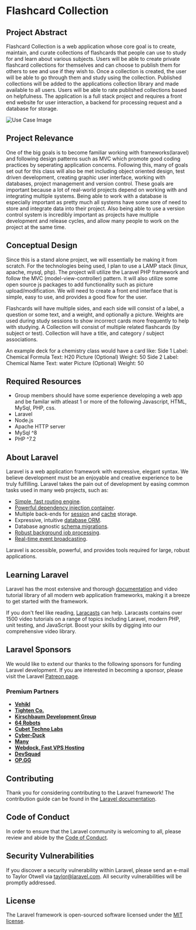 # Flashcard Collection

## Project Abstract
Flashcard Collection is a web application whose core goal is to create, maintain, and curate collections of flashcards that people can use to study for and learn about various subjects. Users will be able to create private flashcard collections for themselves and can choose to publish them for others to see and use if they wish to. Once a collection is created, the user will be able to go through them and study using the collection. Published collections will be added to the applications collection library and made available to all users. Users will be able to rate published collections based on helpfulness. The application is a full stack project and requires a front end website for user interaction, a backend for processing request and a database for storage. 

![Use Case Image](RisirPatel_FlashcardCollection.png)

## Project Relevance
One of the big goals is to become familiar working with frameworks(laravel) and following design patterns such as MVC which promote good coding practices by seperating application concerns. Following this, many of goals set out for this class will also be met including object oriented design, test driven development, creating graphic user interface, working with databases, project management and version control. These goals are important because a lot of real-world projects depend on working with and integrating multiple systems. Being able to work with a database is especially important as pretty much all systems have some sore of need to store and integrate data into their project. Also being able to use a version control system is incredibly important as projects have multiple development and release cycles, and allow many people to work on the project at the same time.

## Conceptual Design
Since this is a stand alone project, we will essentially be making it from scratch. For the technologies being used, I plan to use a LAMP stack (linux, apache, mysql, php). The project will utilize the Laravel PHP framework and follow the MVC (model-view-controller) pattern. It will also utilize some open source js packages to add functionality such as picture upload/modification. We will need to create a front end interface that is simple, easy to use, and provides a good flow for the user. 

Flashcards will have multiple sides, and each side will consist of a label, a question or some text, and a weight, and optionally a picture. Weights are used during study sessions to show incorrect cards more frequently to help with studying.
A Collection will consist of multiple related flashcards (by subject or test). Collection will have a title, and category / subject associations.

An example deck for a chemistry class would have a card like:
Side 1
Label: Chemical Formula
Text: H20
Picture (Optional)
Weight: 50
Side 2
Label: Chemical Name
Text: water
Picture (Optional)
Weight: 50

## Required Resources
- Group members should have some experience developing a web app and be familar with atleast 1 or more of the following Javascript, HTML, MySql, PHP, css.
- Laravel
- Node.js 
- Apache HTTP server
- MySql ^8
- PHP ^7.2


## About Laravel

Laravel is a web application framework with expressive, elegant syntax. We believe development must be an enjoyable and creative experience to be truly fulfilling. Laravel takes the pain out of development by easing common tasks used in many web projects, such as:

- [Simple, fast routing engine](https://laravel.com/docs/routing).
- [Powerful dependency injection container](https://laravel.com/docs/container).
- Multiple back-ends for [session](https://laravel.com/docs/session) and [cache](https://laravel.com/docs/cache) storage.
- Expressive, intuitive [database ORM](https://laravel.com/docs/eloquent).
- Database agnostic [schema migrations](https://laravel.com/docs/migrations).
- [Robust background job processing](https://laravel.com/docs/queues).
- [Real-time event broadcasting](https://laravel.com/docs/broadcasting).

Laravel is accessible, powerful, and provides tools required for large, robust applications.

## Learning Laravel

Laravel has the most extensive and thorough [documentation](https://laravel.com/docs) and video tutorial library of all modern web application frameworks, making it a breeze to get started with the framework.

If you don't feel like reading, [Laracasts](https://laracasts.com) can help. Laracasts contains over 1500 video tutorials on a range of topics including Laravel, modern PHP, unit testing, and JavaScript. Boost your skills by digging into our comprehensive video library.

## Laravel Sponsors

We would like to extend our thanks to the following sponsors for funding Laravel development. If you are interested in becoming a sponsor, please visit the Laravel [Patreon page](https://patreon.com/taylorotwell).

### Premium Partners

- **[Vehikl](https://vehikl.com/)**
- **[Tighten Co.](https://tighten.co)**
- **[Kirschbaum Development Group](https://kirschbaumdevelopment.com)**
- **[64 Robots](https://64robots.com)**
- **[Cubet Techno Labs](https://cubettech.com)**
- **[Cyber-Duck](https://cyber-duck.co.uk)**
- **[Many](https://www.many.co.uk)**
- **[Webdock, Fast VPS Hosting](https://www.webdock.io/en)**
- **[DevSquad](https://devsquad.com)**
- **[OP.GG](https://op.gg)**

## Contributing

Thank you for considering contributing to the Laravel framework! The contribution guide can be found in the [Laravel documentation](https://laravel.com/docs/contributions).

## Code of Conduct

In order to ensure that the Laravel community is welcoming to all, please review and abide by the [Code of Conduct](https://laravel.com/docs/contributions#code-of-conduct).

## Security Vulnerabilities

If you discover a security vulnerability within Laravel, please send an e-mail to Taylor Otwell via [taylor@laravel.com](mailto:taylor@laravel.com). All security vulnerabilities will be promptly addressed.

## License

The Laravel framework is open-sourced software licensed under the [MIT license](https://opensource.org/licenses/MIT).
